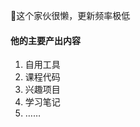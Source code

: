 <!---
BH3GEI/BH3GEI is a ✨ special ✨ repository because its `README.md` (this file) appears on your GitHub profile.
You can click the Preview link to take a look at your changes.
--->
👋这个家伙很懒，更新频率极低



#### 他的主要产出内容

1. 自用工具
2. 课程代码
3. 兴趣项目
4. 学习笔记
5. ……
